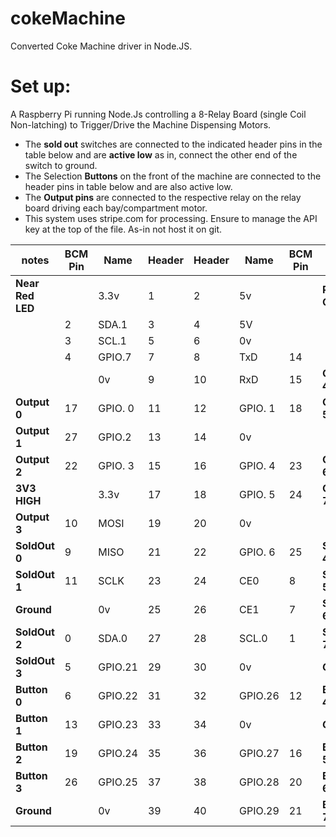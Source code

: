 # cokeMachine

Converted Coke Machine driver in Node.JS.
# Set up:
A Raspberry Pi running Node.Js controlling a 8-Relay Board (single Coil Non-latching) to Trigger/Drive the Machine Dispensing Motors.  
- The **sold out** switches are connected to the indicated header pins in the table below and are **active low** as in, connect the other end of the switch to ground. 
- The Selection **Buttons** on the front of the machine are connected to the header pins in table below and are also active low.
- The **Output pins** are connected to the respective relay on the relay board driving each bay/compartment motor.
- This system uses stripe.com for processing.  Ensure to manage the API key at the top of the file. As-in not host it on git.



| notes | BCM Pin | Name | Header | Header  | Name  | BCM Pin | notes |
| ------| --------| -----| -------| --------| ----- | --------| ------|
| **Near Red LED**  |         | 3.3v |  1     | 2       |   5v  |         | **PCB Corner** |
|          |   2     |SDA.1 |  3     |      4  |   5V  |         |       |
|          |   3     |SCL.1 |5       | 6       |   0v  |         |       |
|          |   4     |GPIO.7|7       | 8       |TxD    | 14      |       |
|          |         |      0v |9    | 10      | RxD   | 15      | **Output 4**      |
| **Output 0** |  17   |GPIO. 0| 11  | 12      |GPIO. 1 | 18     |    **Output 5**      |
| **Output 1** |  27     |GPIO.2|  13    | 14      |   0v   |     |     |     |
| **Output 2** |  22     |GPIO. 3| 15 | 16 | GPIO. 4 | 23  |  **Output 6** |
| **3V3 HIGH** |         |         3.3v |17 | 18 | GPIO. 5 | 24  |  **Output 7**  |
| **Output 3** |  10     |   MOSI |   19 |20 |   0v      |     |     |
| **SoldOut 0** |   9  |    MISO  | 21 | 22 | GPIO. 6 | 25  | **SoldOut 4** |
| **SoldOut 1**|  11 |      SCLK |   23 | 24 | CE0     | 8   | **SoldOut 5** |
| **Ground**|     |0v         | 25   | 26 | CE1     | 7   | **SoldOut 6** |
| **SoldOut 2** |   0 |   SDA.0 | 27 | 28 | SCL.0     | 1   | **SoldOut 7**  |
| **SoldOut 3** |   5 |GPIO.21 |   29 | 30 |   0v      |     | **Ground**    |
| **Button 0** |   6 | GPIO.22 |   31 | 32 | GPIO.26  | 12   | **Button 4**  |
| **Button 1** |  13 | GPIO.23 | 33 | 34       | 0v      |     | **Ground**     |
| **Button 2** |  19 |  GPIO.24  | 35 | 36 | GPIO.27 | 16  | **Button 5** |
| **Button 3** |  26 | GPIO.25   | 37 | 38 | GPIO.28 | 20  |  **Button 6** |
| **Ground** |     |      0v  | 39 | 40 |  GPIO.29 | 21  | **Button 7**  |
